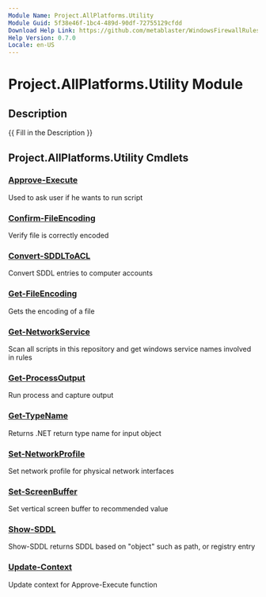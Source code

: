 ```yaml
---
Module Name: Project.AllPlatforms.Utility
Module Guid: 5f38e46f-1bc4-489d-90df-72755129cfdd
Download Help Link: https://github.com/metablaster/WindowsFirewallRuleset/tree/develop/Config/HelpContent/0.7.0
Help Version: 0.7.0
Locale: en-US
---
```


# Project.AllPlatforms.Utility Module
## Description
{{ Fill in the Description }}

## Project.AllPlatforms.Utility Cmdlets
### [Approve-Execute](Approve-Execute.md)
Used to ask user if he wants to run script

### [Confirm-FileEncoding](Confirm-FileEncoding.md)
Verify file is correctly encoded

### [Convert-SDDLToACL](Convert-SDDLToACL.md)
Convert SDDL entries to computer accounts

### [Get-FileEncoding](Get-FileEncoding.md)
Gets the encoding of a file

### [Get-NetworkService](Get-NetworkService.md)
Scan all scripts in this repository and get windows service names involved in rules

### [Get-ProcessOutput](Get-ProcessOutput.md)
Run process and capture output

### [Get-TypeName](Get-TypeName.md)
Returns .NET return type name for input object

### [Set-NetworkProfile](Set-NetworkProfile.md)
Set network profile for physical network interfaces

### [Set-ScreenBuffer](Set-ScreenBuffer.md)
Set vertical screen buffer to recommended value

### [Show-SDDL](Show-SDDL.md)
Show-SDDL returns SDDL based on "object" such as path, or registry entry

### [Update-Context](Update-Context.md)
Update context for Approve-Execute function
